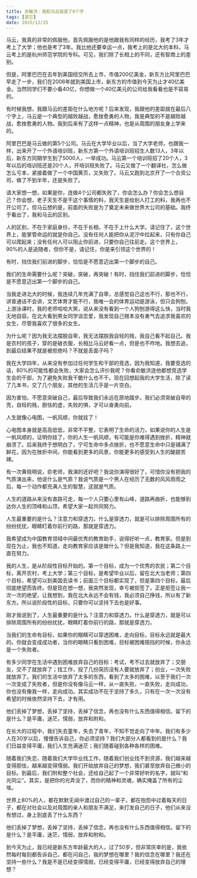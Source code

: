 ```yaml
---
title: 俞敏洪：我和马云就差了8个字
tags: [其它]
date: 2015/12/25
---
```




马云，我真的非常的佩服他，首先佩服他的是他跟我有同样的经历，我考了3年才考上了大学；他也是考了3年。我比他还要幸运一点，我考上的是北大的本科，马云考上的是杭州师范学院的专科。可见，我们除了长相上的不同，还有智商上的差别。

但是，阿里巴巴在去年到美国纽交所去上市，市值200亿美金，新东方比阿里巴巴早走了一步，我们在2006年就到美国上市，新东方的市值到今天为止才40亿美金。当然同学们不要小看40亿，你想做一个40亿美元的公司给我看看也是不容易的。

有时候我想，我跟马云的差距在什么地方呢？后来发现，我跟他的差距就在最后八个字上，马云是一个典型的越败越战，愈挫愈勇的人物，我是典型的不是越败越战，愈挫愈勇的人物。我到后来有了这样一点精神，也是从周围的朋友身上学来的。

阿里巴巴是马云做的第5个公司。马云在大学毕业以后，当了大学老师，也跟我一样，出来开了一个外语培训班，新东方第一个外语培训班招生人数13人，3年以后，新东方同期学生到了5000人，一举成功。马云第一个培训班招了20个人，3年以后的培训班还是20个人，开培训班失败了。马云又做了一个翻译社，怎么做怎么亏本，紧接着做了一个中国黄页，又失败了。马云又跑到北京开了一个合资公司，做了不到半年，还是失败了。

请大家想一想，如果是你，连做4个公司都失败了，你会怎么办？你会怎么想自己？你会想，老子天生不是干这个事情的料，我天生是给别人打工的料，我再也不开公司了。但马云想的是，前面的失败是为了奠定未来做世界大公司的基础。我终于看出了，我和马云的区别。

人的区别，不在于家庭身份，不在于长相，不在于上什么大学。请记住了，这个世界上，能掌管命运的就是你自己。没有任何人能把你从泥泞中拉起来，只有你自己可以爬起来；没有任何人可以阻止你前进，只要你自己往前走。这个世界上，90%的人是追随者，但你不是，请记住，你是来引领这个世界的！

有时，挡住我们前进的脚步，恰恰是不愿意迈出第一个脚步的自己。

我们的生命需要什么呢？突破，突破，再突破！有时，挡住我们前进的脚步，恰恰是不愿意迈出第一个脚步的自己。

当我走进北大的时候，我连续几年充满了自卑，总感觉自己这也不行，那也不行，讲普通话不会讲，文艺体育才能不行，我唯一会的体育运动是游泳，但只会狗刨。上游泳课时，我的老师哈哈大笑，说从来没有看到一个人狗刨游得这么快，当时我无地自容。在北大看到男女同学谈恋爱，我发现自己根本没有勇气去追求我喜欢的女生，尽管我喜欢了很多的女生。

为什么呢？因为我无法摆脱自卑，我无法摆脱我自轻的贱，我自己看不起自己。我是农村的孩子，穿的是破衣服，长相比马云好看一点，但是也不咋地。我想去追，到最后结果不就是被拒绝吗？不就是丢面子吗？

我在大学四年，从来没有参加过任何学生和干部的竞选，因为我知道，我要竞选的话，80%的可能性都会失败，大家会怎么评价我呢？你看俞敏洪连他都想竞选学生会的干部，为了避免失败我干脆什么也不干。现在回想起我的大学生活，除了读了几本书，交了几个朋友，其他的生活几乎是一片空白。

因为害怕，不愿意突破自己，最后导致我们永远在原地踏步。我们必须突破自卑的壳，自轻的贱，胆怯的虚，失败的惧，才可以奋勇向前。

人生就像心电图，一帆风顺，你就挂了！

心电图本身就是高高低低，非常不平整，它表明了生命的活力，如果说你的人生是一帆风顺的，证明你挂了，你的人生一帆风顺，有可能是你难得遇到挫折，精神就崩溃了。后来我终于想明白了，宁可生命中多点挫折，也不愿意生命中只是铺满了鲜花，因为在挫折中间，你能看到更多的风景，你能更多的感受到人生的酸甜苦辣。

有一次黄晓明说，俞老师，我演的还好吧？我说你演得很好了，可惜你没有把我的气质演出来，他说什么是气质？我说气质是一个男人在经历了无数的风风雨雨之后，每一个动作都充满人生的智慧，这就是气质。

人生的道路从来没有直路可走，每一个人只要心里有山峰，道路再曲折，也能够到达你人生的顶峰和山顶，希望大家一起共同努力。

人生最重要的是什么？注意力和穿透力。什么是穿透力，就是可以排除周围所有的纷纷扰扰，眼睛盯着你前行的路，那就是穿透力。

我希望成为中国教育领域中间最优秀的教育助手，说得好听一点，教育家。但是到现在为止，我也不知道，走向教育家应该是做什么？但是我知道，我在这条路上一直在努力。

我的人生，是从阶段性目标开始的。第一个目标，成为一个优秀的农民；第二个目标，离开农村，考上大学；第三个目标，是希望毕业以后，留在北大当老师；第四个目标，希望可以到美国去读书；前面三个目标都实现了，但是第四个目标，最后彻底绝望而告终。但是现在想一想，我突然发现，幸亏被拒签了。正是拒签让我一次一次的绝望，让我想到，我在北大永远不会有钱，我必须自己挣钱，所以有了新东方。所以说阶段性的目标，只要你可以坚持下去也是好事。

刚才我说到了，人生最重要的是什么？注意力和穿透力。什么是穿透力，就是可以排除周围所有的纷纷扰扰，眼睛盯着你前行的路，那就是穿透力。

当我们的生命有目标，如果你的眼睛可以穿透困难，走向目标，目标永远就是最大的。你就会变成成功者，当你的眼睛只看到困难，目标被困难阻挡的时候，你永远是一个失败者。

有多少同学在生活中遇到困难放弃自己的目标：考试，考不过去就放弃了；交朋友，交不了就放弃了；找工作，投了几份简历没有人要就放弃了；创业，一次失败就放弃了。我们的生活中放弃了太多的东西，看到了太多的困难，以至于我们一次一次变成了失败者，但是你没有像马云一样，从一直失败，一直失败，走向成功，你也没有像我一样，走向成功。其实成功不在于坚持了多久，只有在一次一次没有希望的时候依然坚持下去，才有用。

他们丢掉了梦想，丢掉了坚持，丢掉了信念，再也没有什么东西值得相信。留下的是什么？是平庸，迷茫，懦弱，放弃和附和。

在长大的过程中，我们失去童年，失去了青年，不知不觉走向了中年。我们有多少人在30岁以后，慢慢告诉自己，你必须坚持？我们大部分人都看到的是什么？我们日益变得平庸，我们人生充满迷茫；我们随着碰到各种各样的困难。

随着我们失恋，随着我们大学毕业找工作，随着我们创业找不到资源，我们越来越变得胆怯，越来越变得懦弱。我们开始放弃自己的梦想，我们甚至放弃自己微小的目标。到最后，我们附和整个社会，还给自己起了一个非常好听的名字，就叫“和光同尘”。其实，是把你的光弄没了，而你的精神和灵魂，确实掩盖了所有的尘埃。

世界上80%的人，都在默默无闻中渡过自己的一辈子，都在抱怨中过着每天的日子，都在对社会以及对周围的亲人和朋友不满足，来打发自己的日子，他们从来没有想过，身上到底丢了什么东西？

他们丢掉了梦想，丢掉了坚持，丢掉了信念，再也没有什么东西值得相信。留下的是什么？是平庸，迷茫，懦弱，放弃和附和。

到今天为止，我已经是新东方年龄最大的人，过了50岁，但非常庆幸的是，我依然每时每刻都告诉自己，都在问自己，我的梦想在哪里？我的信念在哪里？我还在坚持一些什么？我是不是已经变得懦弱，已经变得平庸，已经变得放弃自己的理想？
